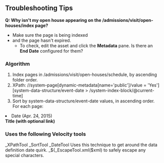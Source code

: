 ## Troubleshooting Tips

**Q: Why isn't my open house appearing on the /admissions/visit/open-houses/index page?**
- Make sure the page is being indexed
- and the page hasn't expired.
  - To check, edit the asset and click the **Metadata** pane. Is there an **End Date** configured for them?

### Algorithm

1. Index pages in /admissions/visit/open-houses/schedule, by ascending folder order.
2. XPath: //system-page[dynamic-metadata[name='public']/value = 'Yes'][system-data-structure/event-date > /system-index-block/@current-time]
3. Sort by system-data-structure/event-date values, in ascending order.
For each page:
  <li>Date (Apr. 24, 2015)
      <br/>
      <strong>Title (with optional link)</strong>
  </li>

### Uses the following Velocity tools

_XPathTool
_SortTool
_DateTool Uses this technique to get around the data definition date quirk.
_${_EscapeTool.xml($xml) to safely escape any special characters.
